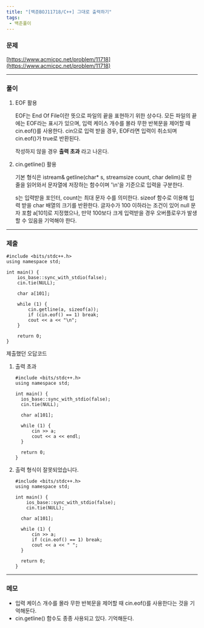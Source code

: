```yaml
---
title: "[백준BOJ11718/C++] 그대로 출력하기"
tags:
 - 백준풀이
---
```


### 문제

[https://www.acmicpc.net/problem/11718](https://www.acmicpc.net/problem/11718)

***

### 풀이
1. EOF 활용

   EOF는 End Of File이란 뜻으로 파일의 끝을 표현하기 위한 상수다.
   모든 파일의 끝에는 EOF라는 표시가 있으며,
   입력 케이스 개수를 몰라 무한 반복문을 제어할 때 cin.eof()를 사용한다.
   cin으로 입력 받을 경우, EOF라면 입력이 취소되며 cin.eof()가 true로 반환된다.

   작성하지 않을 경우 **출력 초과** 라고 나온다.
2. cin.getline() 활용

   기본 형식은 istream& getline(char* s, streamsize count, char delim)로
   한 줄을 읽어와서 문자열에 저장하는 함수이며 '\n'을 기준으로 입력을 구분한다.

   s는 입력받을 포인터, count는 최대 문자 수를 의미한다.
   sizeof 함수로 이용해 입력 받을 char 배열의 크기를 반환한다.
   글자수가 100 이하라는 조건이 있어 null 문자 포함 a[101]로 지정했으나,
   만약 100보다 크게 입력받을 경우 오버플로우가 발생할 수 있음을 기억해야 한다.

***

### 제출
```C++17
#include <bits/stdc++.h>
using namespace std;

int main() {
	ios_base::sync_with_stdio(false);
	cin.tie(NULL);

	char a[101];

	while (1) {
		cin.getline(a, sizeof(a));
		if (cin.eof() == 1) break;
		cout << a << "\n";
	}

	return 0;
}
```

제출했던 오답코드
1. 출력 초과

   ```C++17
   #include <bits/stdc++.h>
   using namespace std;
   
   int main() {
   	 ios_base::sync_with_stdio(false);
  	 cin.tie(NULL);
  
  	 char a[101];
  
  	 while (1) {
  		 cin >> a;
  		 cout << a << endl;
  	 }
  
  	 return 0;
   }
   ```
2. 출력 형식이 잘못되었습니다.

   ```C++17
   #include <bits/stdc++.h>
   using namespace std;

   int main() {
	   ios_base::sync_with_stdio(false);
	   cin.tie(NULL);
  
  	 char a[101];

  	 while (1) {
  		 cin >> a;
  		 if (cin.eof() == 1) break;
  		 cout << a << " ";
  	 }
  
  	 return 0;
   }
   ```

***

### 메모

- 입력 케이스 개수를 몰라 무한 반복문을 제어할 때 cin.eof()를 사용한다는 것을 기억해둔다.
- cin.getline() 함수도 종종 사용되고 있다. 기억해둔다. 

